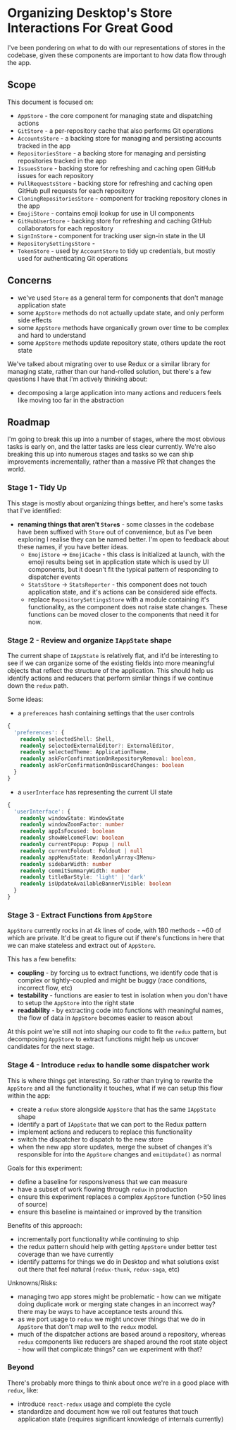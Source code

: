 # Organizing Desktop's Store Interactions For Great Good

I've been pondering on what to do with our representations of stores in the
codebase, given these components are important to how data flow through the app.

## Scope

This document is focused on:

 - `AppStore` - the core component for managing state and dispatching actions
 - `GitStore` - a per-repository cache that also performs Git operations
 - `AccountsStore` - a backing store for managing and persisting accounts tracked in the app
 - `RepositoriesStore` - a backing store for managing and persisting repositories tracked in the app
 - `IssuesStore` - backing store for refreshing and caching open GitHub issues for each repository
 - `PullRequestsStore` - backing store for refreshing and caching open GitHub pull requests for each repository
 - `CloningRepositoriesStore` - component for tracking repository clones in the app
 - `EmojiStore` - contains emoji lookup for use in UI components
 - `GitHubUserStore` - backing store for refreshing and caching GitHub collaborators for each repository
 - `SignInStore` - component for tracking user sign-in state in the UI
 - `RepositorySettingsStore` -
 - `TokenStore` - used by `AccountStore` to tidy up credentials, but mostly used
   for authenticating Git operations

## Concerns

 - we've used `Store` as a general term for components that don't manage
   application state
 - some `AppStore` methods do not actually update state, and only perform side
   effects
 - some `AppStore` methods have organically grown over time to be complex and
   hard to understand
 - some `AppStore` methods update repository state, others update the root state

We've talked about migrating over to use Redux or a similar library for managing
state, rather than our hand-rolled solution, but there's a few questions I have
that I'm actively thinking about:

 - decomposing a large application into many actions and reducers feels like
   moving too far in the abstraction

## Roadmap

I'm going to break this up into a number of stages, where the most obvious tasks
is early on, and the latter tasks are less clear currently. We're also breaking
this up into numerous stages and tasks so we can ship improvements
incrementally, rather than a massive PR that changes the world.

### Stage 1 - Tidy Up

This stage is mostly about organizing things better, and here's some tasks that
I've identified:

 - **renaming things that aren't `Store`s** - some classes in the codebase have
   been suffixed with `Store` out of convenience, but as I've been exploring I
   realise they can be named better. I'm open to feedback about these names, if
   you have better ideas.
    - `EmojiStore` -> `EmojiCache` - this class is initialized at launch, with
    the emoji results being set in application state which is used by UI
    components, but it doesn't fit the typical pattern of responding to
    dispatcher events
    - `StatsStore` -> `StatsReporter` - this component does not touch
    application state, and it's actions can be considered side effects.
    - replace `RepositorySettingsStore` with a module containing it's
    functionality, as the component does not raise state changes. These
    functions can be moved closer to the components that need it for now.

### Stage 2 - Review and organize `IAppState` shape

The current shape of `IAppState` is relatively flat, and it'd be interesting to
see if we can organize some of the existing fields into more meaningful objects
that reflect the structure of the application. This should help us identify
actions and reducers that perform similar things if we continue down the `redux`
path.

Some ideas:

 - a `preferences` hash containing settings that the user controls

```ts
{
  'preferences': {
    readonly selectedShell: Shell,
    readonly selectedExternalEditor?: ExternalEditor,
    readonly selectedTheme: ApplicationTheme,
    readonly askForConfirmationOnRepositoryRemoval: boolean,
    readonly askForConfirmationOnDiscardChanges: boolean
  }
}
```

 - a `userInterface` has representing the current UI state

```ts
{
  'userInterface': {
    readonly windowState: WindowState
    readonly windowZoomFactor: number
    readonly appIsFocused: boolean
    readonly showWelcomeFlow: boolean
    readonly currentPopup: Popup | null
    readonly currentFoldout: Foldout | null
    readonly appMenuState: ReadonlyArray<IMenu>
    readonly sidebarWidth: number
    readonly commitSummaryWidth: number
    readonly titleBarStyle: 'light' | 'dark'
    readonly isUpdateAvailableBannerVisible: boolean
  }
}
```

### Stage 3 - Extract Functions from `AppStore`

`AppStore` currently rocks in at 4k lines of code, with 180 methods - ~60 of
which are private. It'd be great to figure out if there's functions in here that
we can make stateless and extract out of `AppStore`.

This has a few benefits:

 - **coupling** - by forcing us to extract functions, we identify code that is
 complex or tightly-coupled and might be buggy (race conditions, incorrect flow,
 etc)
 - **testability** - functions are easier to test in isolation when you don't
 have to setup the `AppStore` into the right state
 - **readability** - by extracting code into functions with meaningful names,
 the flow of data in `AppStore` becomes easier to reason about

At this point we're still not into shaping our code to fit the `redux` pattern,
but decomposing `AppStore` to extract functions might help us uncover candidates
for the next stage.

### Stage 4 - Introduce `redux` to handle some dispatcher work

This is where things get interesting. So rather than trying to rewrite the
`AppStore` and all the functionality it touches, what if we can setup this flow
within the app:

 - create a `redux` store alongside `AppStore` that has the same `IAppState`
   shape
 - identify a part of `IAppState` that we can port to the Redux pattern
 - implement actions and reducers to replace this functionality
 - switch the dispatcher to dispatch to the new store
 - when the new app store updates, merge the subset of changes it's responsible
   for into the `AppStore` changes and `emitUpdate()` as normal

Goals for this experiment:

 - define a baseline for responsiveness that we can measure
 - have a subset of work flowing through `redux` in production
 - ensure this experiment replaces a complex `AppStore` function (>50 lines of source)
 - ensure this baseline is maintained or improved by the transition

Benefits of this approach:

 - incrementally port functionality while continuing to ship
 - the redux pattern should help with getting `AppStore` under better test
   coverage than we have currently
 - identify patterns for things we do in Desktop and what solutions exist out
   there that feel natural (`redux-thunk`, `redux-saga`, etc)

Unknowns/Risks:

 - managing two app stores might be problematic - how can we mitigate doing
   duplicate work or merging state changes in an incorrect way? there may be
   ways to have acceptance tests around this.
 - as we port usage to `redux` we might uncover things that we do in `AppStore`
   that don't map well to the `redux` model.
 - much of the dispatcher actions are based around a repository, whereas `redux`
   components like reducers are shaped around the root state object - how will
   that complicate things? can we experiment with that?

### Beyond

There's probably more things to think about once we're in a good place with
`redux`, like:

 - introduce `react-redux` usage and complete the cycle
 - standardize and document how we roll out features that touch application
   state (requires significant knowledge of internals currently)




